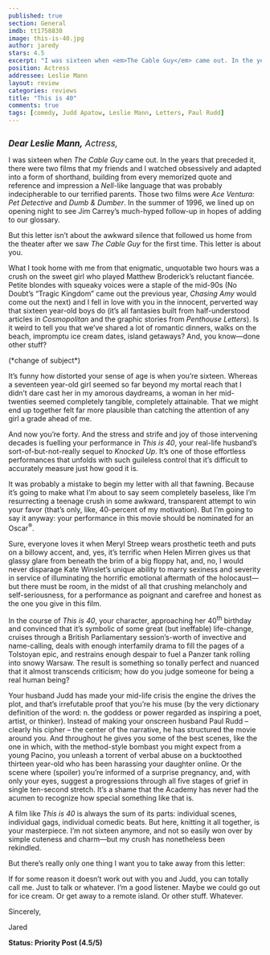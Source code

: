 ```yaml
---
published: true
section: General
imdb: tt1758830
image: this-is-40.jpg
author: jaredy 
stars: 4.5
excerpt: "I was sixteen when <em>The Cable Guy</em> came out. In the years that preceded it, there were two films that my friends and I watched obsessively and adapted into a form of shorthand, building from every memorized quote and reference and impression a <em>Nell</em>-like language that was probably indecipherable to our terrified parents. Those two films were <em>Ace Ventura: Pet Detective </em>and <em>Dumb &amp; Dumber</em>. In the summer of 1996, we lined up on opening night to see Jim Carrey&rsquo;s much-hyped follow-up in hopes of adding to our glossary."
position: Actress
addressee: Leslie Mann
layout: review
categories: reviews
title: "This is 40"
comments: true
tags: [comedy, Judd Apatow, Leslie Mann, Letters, Paul Rudd]
---
```

<div><p><span class="full-image-block ssNonEditable"><span><a href="/letters/2012/12/19/this-is-40.html"><img src="http://static.squarespace.com/static/5005f6bcc4aa41161b33e89e/5329cf1fe4b07c068ebf74de/5329cf1fe4b07c068ebf776d/1355951139023/this-is-40.jpg" alt="" /></a></span></span></p>
<p><span style="font-size:120%;"><em><strong>Dear Leslie Mann,</strong> Actress,</em></span></p>
<p>I was sixteen when <em>The Cable Guy</em> came out. In the years that preceded it, there were two films that my friends and I watched obsessively and adapted into a form of shorthand, building from every memorized quote and reference and impression a <em>Nell</em>-like language that was probably indecipherable to our terrified parents. Those two films were <em>Ace Ventura: Pet Detective </em>and <em>Dumb &amp; Dumber</em>. In the summer of 1996, we lined up on opening night to see Jim Carrey&rsquo;s much-hyped follow-up in hopes of adding to our glossary.</p>
<p>But this letter isn&rsquo;t about the awkward silence that followed us home from the theater after we saw <em>The Cable Guy</em> for the first time. This letter is about you.&nbsp;</p>
<p>What I took home with me from that enigmatic, unquotable two hours was a crush on the sweet girl who played Matthew Broderick&rsquo;s reluctant fianc&eacute;e. Petite blondes with squeaky voices were a staple of the mid-90s (No Doubt&rsquo;s &ldquo;Tragic Kingdom&rdquo; came out the previous year, <em>Chasing Amy</em> would come out the next) and I fell in love with you in the innocent, perverted way that sixteen year-old boys do (it&rsquo;s all fantasies built from half-understood articles in <em>Cosmopolitan</em> and the graphic stories from <em>Penthouse Letters</em>). Is it weird to tell you that we&rsquo;ve shared a lot of romantic dinners, walks on the beach, impromptu ice cream dates, island getaways? And, you know&mdash;done other stuff?</p>
<p>(*change of subject*)</p>
<p>It&rsquo;s funny how distorted your sense of age is when you&rsquo;re sixteen. Whereas a seventeen year-old girl seemed so far beyond my mortal reach that I didn&rsquo;t dare cast her in my amorous daydreams, a woman in her mid-twenties seemed completely tangible, completely attainable. That we might end up together felt far more plausible than catching the attention of any girl a grade ahead of me.</p>
<p>And now you&rsquo;re forty. And the stress and strife and joy of those intervening decades is fuelling your performance in <em>This is 40</em>, your real-life husband&rsquo;s sort-of-but-not-really sequel to <em>Knocked Up</em>. It&rsquo;s one of those effortless performances that unfolds with such guileless control that it&rsquo;s difficult to accurately measure just how good it is. &nbsp;</p>
<p>It was probably a mistake to begin my letter with all that fawning. Because it&rsquo;s going to make what I&rsquo;m about to say seem completely baseless, like I&rsquo;m resurrecting a teenage crush in some awkward, transparent attempt to win your favor (that&rsquo;s only, like, 40-percent of my motivation). But I&rsquo;m going to say it anyway: your performance in this movie should be nominated for an Oscar<sup>&reg;</sup>.&nbsp;</p>
<p>Sure, everyone loves it when Meryl Streep wears prosthetic teeth and puts on a billowy accent, and, yes, it&rsquo;s terrific when Helen Mirren gives us that glassy glare from beneath the brim of a big floppy hat, and, no, I would never disparage Kate Winslet&rsquo;s unique ability to marry sexiness and severity in service of illuminating the horrific emotional aftermath of the holocaust&mdash;but there must be room, in the midst of all that crushing melancholy and self-seriousness, for a performance as poignant and carefree and honest as the one you give in this film.&nbsp;</p>
<p>In the course of <em>This is 40</em>, your character, approaching her 40<sup>th</sup> birthday and convinced that it&rsquo;s symbolic of some great (but ineffable) life-change, cruises through a British Parliamentary session&rsquo;s-worth of invective and name-calling, deals with enough interfamily drama to fill the pages of a Tolstoyan epic, and restrains enough despair to fuel a Panzer tank rolling into snowy Warsaw. The result is something so tonally perfect and nuanced that it almost transcends criticism; how do you judge someone for being a real human being?&nbsp;</p>
<p>Your husband Judd has made your mid-life crisis the engine the drives the plot, and that&rsquo;s irrefutable proof that you&rsquo;re his muse (by the very dictionary definition of the word: n. the goddess or power regarded as inspiring a poet, artist, or thinker). Instead of making your onscreen husband Paul Rudd &ndash; clearly his cipher &ndash; the center of the narrative, he has structured the movie around you. And throughout he gives you some of the best scenes, like the one in which, with the method-style bombast you might expect from a young Pacino, you unleash a torrent of verbal abuse on a bucktoothed thirteen year-old who has been harassing your daughter online. Or the scene where (spoiler) you&rsquo;re informed of a surprise pregnancy, and, with only your eyes, suggest a progressions through all five stages of grief in single ten-second stretch. It&rsquo;s a shame that the Academy has never had the acumen to recognize how special something like that is.&nbsp;</p>
<p>A film like <em>This is 40</em> is always the sum of its parts: individual scenes, individual gags, individual comedic beats. But here, knitting it all together, is your masterpiece. I&rsquo;m not sixteen anymore, and not so easily won over by simple cuteness and charm&mdash;but my crush has nonetheless been rekindled.&nbsp;</p>
<p>But there&rsquo;s really only one thing I want you to take away from this letter:</p>
<p>If for some reason it doesn&rsquo;t work out with you and Judd, you can totally call me. Just to talk or whatever. I&rsquo;m a good listener. Maybe we could go out for ice cream. Or get away to a remote island. Or other stuff. Whatever.</p>
<p>Sincerely,&nbsp;</p>
<p>Jared</p>
<p><strong>Status: Priority Post (4.5/5)&nbsp;</strong></p>
<div></div></div>
